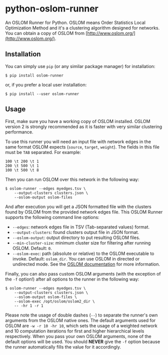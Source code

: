 # python-oslom-runner

An OSLOM Runner for Python. OSLOM means Order Statistics Local Optimization Method and it's a clustering algorithm designed for networks. You can obtain a copy of OSLOM from [http://www.oslom.org/](http://www.oslom.org/).

## Installation

You can simply use ```pip``` (or any similar package manager) for installation:

```shell
$ pip install oslom-runner
```

or, if you prefer a local user installation:

```shell
$ pip install --user oslom-runner
```

## Usage

First, make sure you have a working copy of OSLOM installed. OSLOM version 2 is strongly recommended as it is faster with very similar clustering performance.

To use this runner you will need an input file with network edges in the same format OSLOM expects (```source```, ```target```, ```weight```). The fields in this file must be ```TAB``` separated. For example:

```
100 \t 200 \t 1
200 \t 500 \t 1
100 \t 500 \t 8
```

Then you can run OSLOM over this network in the following way:

```
$ oslom-runner --edges myedges.tsv \
    --output-clusters clusters.json \
    --oslom-output oslom-files
```

And after execution you will get a JSON formatted file with the clusters found by OSLOM from the provided network edges file. This OSLOM Runner supports the following command line options:

* ```--edges```: network edges file in TSV (Tab-separated values) format.
* ```--output-clusters```: found clusters output file in JSON format.
* ```--oslom-output```: output directory to put resulting OSLOM files.
* ```--min-cluster-size```: minimum cluster size for filtering after running OSLOM. Default: ```0```.
* ```--oslom-exec```: path (absolute or relative) to the OSLOM executable to invoke. Default: ```oslom_dir```. You can use OSLOM in directed or undirected mode. See the [OSLOM documentation](http://www.oslom.org/code/ReadMe.pdf) for more information.

Finally, you can also pass custom OSLOM arguments (with the exception of the ```-f``` option!) after all options to the runner in the following way:

```
$ oslom-runner --edges myedges.tsv \
    --output-clusters clusters.json \
    --oslom-output oslom-files \
    --oslom-exec /opt/oslom/oslom2_dir \
    -- -hr 1 -r 1
```

Please note the usage of double dashes (```--```) to separate the runner's own arguments from the OSLOM native ones. The default arguments used for OSLOM are ```-w -r 10 -hr 10```, which sets the usage of a weighted network and 10 computation iterations for first and higher hierarchical levels respectively. When you pass your own OSLOM arguments, none of the default options will be used. You should **NEVER** give the ```-f``` option because the runner automatically fills the value for it accordingly.
